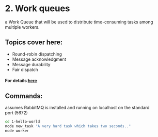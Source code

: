 # 2. Work queues

a Work Queue that will be used to distribute time-consuming tasks among multiple workers.
## Topics cover here:
- Round-robin dispatching
- Message acknowledgment
- Message durability
- Fair dispatch

#### For details [here](https://www.rabbitmq.com/tutorials/tutorial-two-javascript.html)

## Commands:
assumes RabbitMQ is installed and running on localhost on the standard port (5672)
```sh
cd 1-hello-world
node new_task "A very hard task which takes two seconds.."
node worker
```